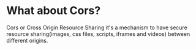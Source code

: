 # What about Cors?

Cors or Cross Origin Resource Sharing it's a mechanism to have secure resource sharing(images, css files, scripts, iframes and videos) between different origins.
